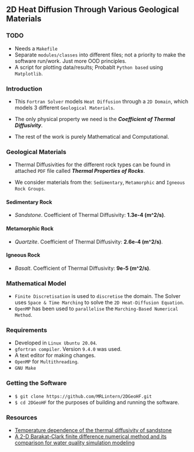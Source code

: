 ## 2D Heat Diffusion Through Various Geological Materials

### TODO

* Needs a `Makefile`
* Separate `modules/classes` into different files; not a priority to make the software run/work. Just more OOD principles.
* A script for plotting data/results; Probablt `Python based` using `Matplotlib`. 

### Introduction

* This `Fortran Solver` models `Heat Diffusion` through a `2D Domain`, which models 3 different `Geological Materials`.

* The only physical property we need is the ___Coefficient of Thermal Diffusivity___. 

* The rest of the work is purely Mathematical and Computational. 

### Geological Materials

* Thermal Diffusivities for the different rock types can be found in attached `PDF` file called ___Thermal Properties of Rocks___. 

* We consider materials from the: `Sedimentary`, `Metamorphic` and `Igneous Rock Groups`.

#### Sedimentary Rock

* _Sandstone_. Coefficient of Thermal Diffusivity: __1.3e-4 (m^2/s)__.

#### Metamorphic Rock

* _Quartzite_. Coefficient of Thermal Diffusivity: __2.6e-4 (m^2/s)__. 

#### Igneous Rock

* _Basalt_. Coefficient of Thermal Diffusivity: __9e-5 (m^2/s)__.


### Mathematical Model

* `Finite Discretisation` is used to `discretise` the domain. The Solver uses `Space & Time Marching` to solve the `2D Heat-Diffusion Equation`.
* `OpenMP` has been used to `parallelise` the `Marching-Based Numerical Method`.

### Requirements

* Developed in `Linux Ubuntu 20.04`.
* `gfortran compiler`. Version `9.4.0` was used.
* A text editor for making changes.
* `OpenMP` for `Multithreading`.
* `GNU Make`

### Getting the Software

* `$ git clone https://github.com/MRLintern/2DGeoHF.git`
* `$ cd 2DGeoHF` for the purposes of building and running the software.

### Resources

* [Temperature dependence of the thermal diffusivity of sandstone](https://www.sciencedirect.com/science/article/pii/S0920410516312712#sec)
* [A 2-D Barakat-Clark finite difference numerical method and its comparison for water quality simulation modeling](https://environmentalsystemsresearch.springeropen.com/articles/10.1186/2193-2697-2-11)


